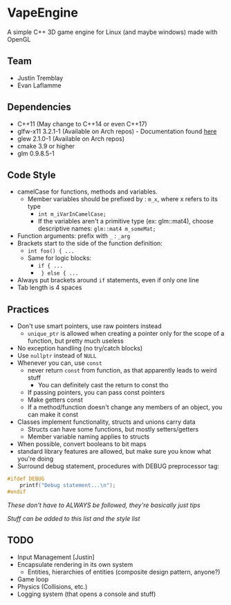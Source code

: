 # VapeEngine

A simple C++ 3D game engine for Linux (and maybe windows) made with OpenGL

## Team

* Justin Tremblay
* Evan Laflamme

## Dependencies

* C++11 (May change to C++14 or even C++17)
* glfw-x11 3.2.1-1 (Available on Arch repos) - Documentation found [here](http://www.glfw.org/docs/latest/)
* glew 2.1.0-1 (Available on Arch repos)
* cmake 3.9 or higher
* glm 0.9.8.5-1

## Code Style

* camelCase for functions, methods and variables.
    * Member variables should be prefixed by : `m_x`, where x refers to its type
        * `int m_iVarInCamelCase;`
        * If the variables aren't a primitive type (ex: glm::mat4), choose descriptive names: `glm::mat4 m_someMat;`
* Function arguments: prefix with `_` : `_arg`
* Brackets start to the side of the function definition:
    * `int foo() { ...`
    * Same for logic blocks:
        * `if { ...`
        * ` } else { ...`
* Always put brackets around `if` statements, even if only one line
* Tab length is 4 spaces

## Practices

* Don't use smart pointers, use raw pointers instead
    * `unique_ptr` is allowed when creating a pointer only for the scope of a function, but pretty much useless
* No exception handling (no try/catch blocks)
* Use `nullptr` instead of `NULL`
* Whenever you can, use `const`
    * never return `const` from function, as that apparently leads to weird stuff
        * You can definitely cast the return to const tho
    * If passing pointers, you can pass const pointers
    * Make getters const
    * If a method/function doesn't change any members of an object, you can make it const
* Classes implement functionality, structs and unions carry data
    * Structs can have some functions, but mostly setters/getters
    * Member variable naming applies to structs
* When possible, convert booleans to bit maps
* standard library features are allowed, but make sure you know what you're doing
* Surround debug statement, procedures with DEBUG preprocessor tag:

```C++
#ifdef DEBUG
    printf("Debug statement...\n");
#endif
```

*These don't have to ALWAYS be followed, they're basically just tips*

*Stuff can be added to this list and the style list*

## TODO

* Input Management [Justin]
* Encapsulate rendering in its own system
    * Entities, hierarchies of entities (composite design pattern, anyone?)
* Game loop
* Physics (Collisions, etc.)
* Logging system (that opens a console and stuff)
